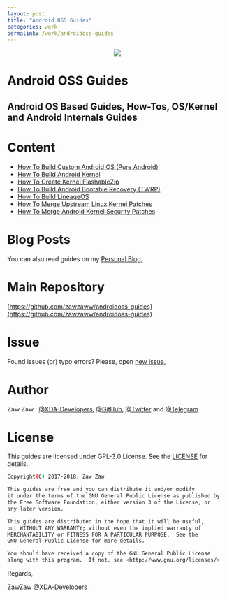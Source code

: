 ```yaml
---
layout: post
title: "Android OSS Guides"
categories: work
permalink: /work/androidoss-guides
---
```


<p align="center">
 <img src="https://s20.postimg.cc/70n6ckm5p/android-os-logo-grey.jpg" />
</p>

# Android OSS Guides
## Android OS Based Guides, How-Tos, OS/Kernel and Android Internals Guides


# Content
- [How To Build Custom Android OS (Pure Android)](https://github.com/zawzaww/androidoss-guides/blob/android/guides/Building-Custom-Android-OS.md)
- [How To Build Android Kernel](https://github.com/zawzaww/androidoss-guides/blob/android/guides/Building-Android-Kernel.md)
- [How To Create Kernel FlashableZip](https://github.com/zawzaww/androidoss-guides/blob/android/guides/Creating-Kernel-FlashableZip.md)
- [How To Build Android Bootable Recovery (TWRP)](https://github.com/zawzaww/androidoss-guides/blob/android/guides/Building-TWRP-Recovery.md)
- [How To Build LineageOS](https://github.com/zawzaww/androidoss-guides/blob/android/guides/Building-LineageOS.md)
- [How To Merge Upstream Linux Kernel Patches](https://github.com/zawzaww/androidoss-guides/blob/android/guides/Merging-Upstream-Linux-Kernel-Patches.md)
- [How To Merge Android Kernel Security Patches](https://github.com/zawzaww/androidoss-guides/blob/android/guides/Merging-Kernel-Security-Patches.md)


# Blog Posts
You can also read guides on my [Personal Blog.](https://medium.com/zawzaww/tagged/how-to)


# Main Repository
[https://github.com/zawzaww/androidoss-guides](https://github.com/zawzaww/androidoss-guides)


# Issue
Found issues (or) typo errors? 
Please, open [new issue.](https://github.com/zawzaww/android-articles/issues/new)


# Author
Zaw Zaw : [@XDA-Developers](https://forum.xda-developers.com/member.php?u=7581611), [@GitHub](https://github.com/zawzaww), [@Twitter](https://twitter.com/zawzawwme) and [@Telegram](https://t.me/zawzaww)


# License
This guides are licensed under GPL-3.0 License. See the [LICENSE](https://github.com/zawzaww/android-articles/blob/android/LICENSE) for details.

```bash
Copyright(C) 2017-2018, Zaw Zaw

This guides are free and you can distribute it and/or modify
it under the terms of the GNU General Public License as published by
the Free Software Foundation, either version 3 of the License, or 
any later version.

This guides are distributed in the hope that it will be useful,
but WITHOUT ANY WARRANTY; without even the implied warranty of
MERCHANTABILITY or FITNESS FOR A PARTICULAR PURPOSE.  See the
GNU General Public License for more details.

You should have received a copy of the GNU General Public License
along with this program.  If not, see <http://www.gnu.org/licenses/>
```


Regards,

ZawZaw [@XDA-Developers](https://forum.xda-developers.com/member.php?u=7581611)
